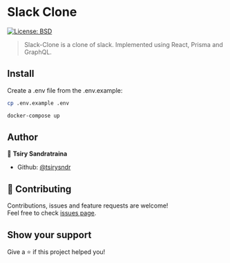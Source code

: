 <h1 align="left">Slack Clone </h1>
<p>
  <a href="#" target="_blank">
    <img alt="License: BSD" src="https://img.shields.io/badge/License-BSD-yellow.svg" />
  </a>
</p>

> Slack-Clone is a clone of slack. Implemented using React, Prisma and GraphQL.

## Install

Create a .env file from the .env.example:

```sh
cp .env.example .env
```

```sh
docker-compose up
```

## Author

👤 **Tsiry Sandratraina**

* Github: [@tsirysndr](https://github.com/tsirysndr)

## 🤝 Contributing

Contributions, issues and feature requests are welcome!<br />Feel free to check [issues page](https://github.com/tsirysndr/slack-clone/issues). 

## Show your support

Give a ⭐️ if this project helped you!
